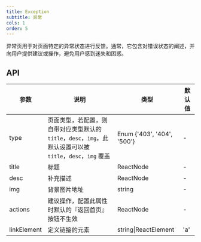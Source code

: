 ```yaml
---
title: Exception
subtitle: 异常
cols: 1
order: 5
---
```


异常页用于对页面特定的异常状态进行反馈。通常，它包含对错误状态的阐述，并向用户提供建议或操作，避免用户感到迷失和困惑。

## API

| 参数        | 说明                                                                                                        | 类型                       | 默认值 |
| ----------- | ----------------------------------------------------------------------------------------------------------- | -------------------------- | ------ |
| type        | 页面类型，若配置，则自带对应类型默认的 `title`，`desc`，`img`，此默认设置可以被 `title`，`desc`，`img` 覆盖 | Enum {'403', '404', '500'} | -      |
| title       | 标题                                                                                                        | ReactNode                  | -      |
| desc        | 补充描述                                                                                                    | ReactNode                  | -      |
| img         | 背景图片地址                                                                                                | string                     | -      |
| actions     | 建议操作，配置此属性时默认的『返回首页』按钮不生效                                                          | ReactNode                  | -      |
| linkElement | 定义链接的元素                                                                                              | string\|ReactElement       | 'a'    |
